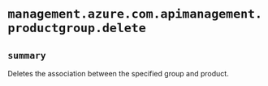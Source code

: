 # `management.azure.com.apimanagement.productgroup.delete`

## `summary`
Deletes the association between the specified group and product.


